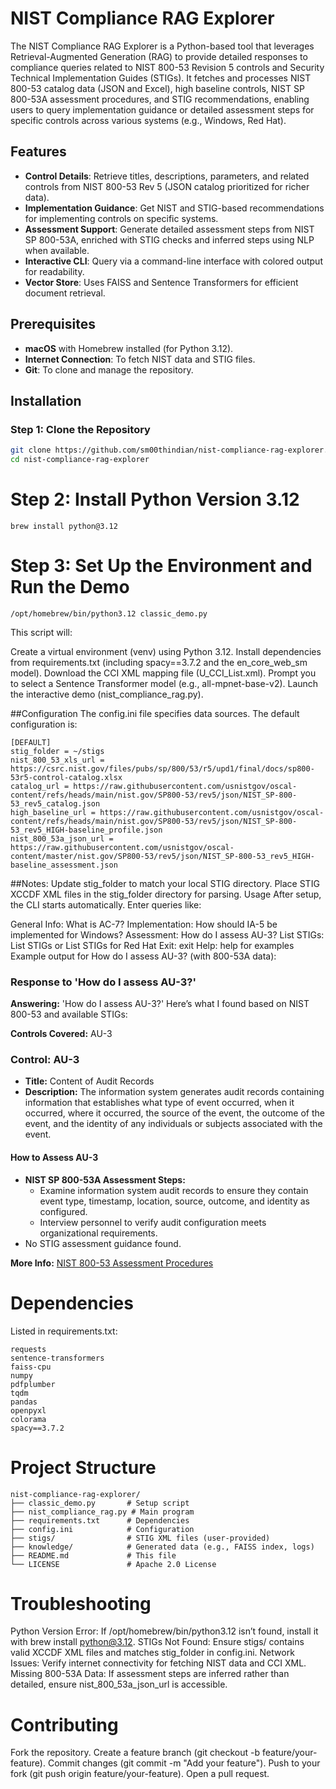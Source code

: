 # NIST Compliance RAG Explorer

The NIST Compliance RAG Explorer is a Python-based tool that leverages Retrieval-Augmented Generation (RAG) to provide detailed responses to compliance queries related to NIST 800-53 Revision 5 controls and Security Technical Implementation Guides (STIGs). It fetches and processes NIST 800-53 catalog data (JSON and Excel), high baseline controls, NIST SP 800-53A assessment procedures, and STIG recommendations, enabling users to query implementation guidance or detailed assessment steps for specific controls across various systems (e.g., Windows, Red Hat).

## Features
- **Control Details**: Retrieve titles, descriptions, parameters, and related controls from NIST 800-53 Rev 5 (JSON catalog prioritized for richer data).
- **Implementation Guidance**: Get NIST and STIG-based recommendations for implementing controls on specific systems.
- **Assessment Support**: Generate detailed assessment steps from NIST SP 800-53A, enriched with STIG checks and inferred steps using NLP when available.
- **Interactive CLI**: Query via a command-line interface with colored output for readability.
- **Vector Store**: Uses FAISS and Sentence Transformers for efficient document retrieval.

## Prerequisites
- **macOS** with Homebrew installed (for Python 3.12).
- **Internet Connection**: To fetch NIST data and STIG files.
- **Git**: To clone and manage the repository.

## Installation

### Step 1: Clone the Repository
```bash
git clone https://github.com/sm00thindian/nist-compliance-rag-explorer.git
cd nist-compliance-rag-explorer
```
# Step 2: Install Python Version 3.12
```
brew install python@3.12
```
# Step 3: Set Up the Environment and Run the Demo
```
/opt/homebrew/bin/python3.12 classic_demo.py
```
This script will:

Create a virtual environment (venv) using Python 3.12.
Install dependencies from requirements.txt (including spacy==3.7.2 and the en_core_web_sm model).
Download the CCI XML mapping file (U_CCI_List.xml).
Prompt you to select a Sentence Transformer model (e.g., all-mpnet-base-v2).
Launch the interactive demo (nist_compliance_rag.py).

##Configuration
The config.ini file specifies data sources. The default configuration is:
```
[DEFAULT]
stig_folder = ~/stigs
nist_800_53_xls_url = https://csrc.nist.gov/files/pubs/sp/800/53/r5/upd1/final/docs/sp800-53r5-control-catalog.xlsx
catalog_url = https://raw.githubusercontent.com/usnistgov/oscal-content/refs/heads/main/nist.gov/SP800-53/rev5/json/NIST_SP-800-53_rev5_catalog.json
high_baseline_url = https://raw.githubusercontent.com/usnistgov/oscal-content/refs/heads/main/nist.gov/SP800-53/rev5/json/NIST_SP-800-53_rev5_HIGH-baseline_profile.json
nist_800_53a_json_url = https://raw.githubusercontent.com/usnistgov/oscal-content/master/nist.gov/SP800-53/rev5/json/NIST_SP-800-53_rev5_HIGH-baseline_assessment.json
```
##Notes:
Update stig_folder to match your local STIG directory.
Place STIG XCCDF XML files in the stig_folder directory for parsing.
Usage
After setup, the CLI starts automatically. Enter queries like:

General Info: What is AC-7?
Implementation: How should IA-5 be implemented for Windows?
Assessment: How do I assess AU-3?
List STIGs: List STIGs or List STIGs for Red Hat
Exit: exit
Help: help for examples
Example output for How do I assess AU-3? (with 800-53A data):

### Response to 'How do I assess AU-3?'
**Answering:** 'How do I assess AU-3?'
Here’s what I found based on NIST 800-53 and available STIGs:

**Controls Covered:** AU-3

### Control: AU-3
- **Title:** Content of Audit Records
- **Description:** The information system generates audit records containing information that establishes what type of event occurred, when it occurred, where it occurred, the source of the event, the outcome of the event, and the identity of any individuals or subjects associated with the event.

#### How to Assess AU-3
- **NIST SP 800-53A Assessment Steps:**
  - Examine information system audit records to ensure they contain event type, timestamp, location, source, outcome, and identity as configured.
  - Interview personnel to verify audit configuration meets organizational requirements.
- No STIG assessment guidance found.

**More Info:** [NIST 800-53 Assessment Procedures](https://csrc.nist.gov/projects/risk-management/sp800-53-controls/assessment-procedures)
# Dependencies
Listed in requirements.txt:
```
requests
sentence-transformers
faiss-cpu
numpy
pdfplumber
tqdm
pandas
openpyxl
colorama
spacy==3.7.2
```
# Project Structure

```
nist-compliance-rag-explorer/
├── classic_demo.py       # Setup script
├── nist_compliance_rag.py # Main program
├── requirements.txt      # Dependencies
├── config.ini            # Configuration
├── stigs/                # STIG XML files (user-provided)
├── knowledge/            # Generated data (e.g., FAISS index, logs)
├── README.md             # This file
└── LICENSE               # Apache 2.0 License
```

# Troubleshooting
Python Version Error: If /opt/homebrew/bin/python3.12 isn’t found, install it with brew install python@3.12.
STIGs Not Found: Ensure stigs/ contains valid XCCDF XML files and matches stig_folder in config.ini.
Network Issues: Verify internet connectivity for fetching NIST data and CCI XML.
Missing 800-53A Data: If assessment steps are inferred rather than detailed, ensure nist_800_53a_json_url is accessible.

# Contributing
Fork the repository.
Create a feature branch (git checkout -b feature/your-feature).
Commit changes (git commit -m "Add your feature").
Push to your fork (git push origin feature/your-feature).
Open a pull request.
